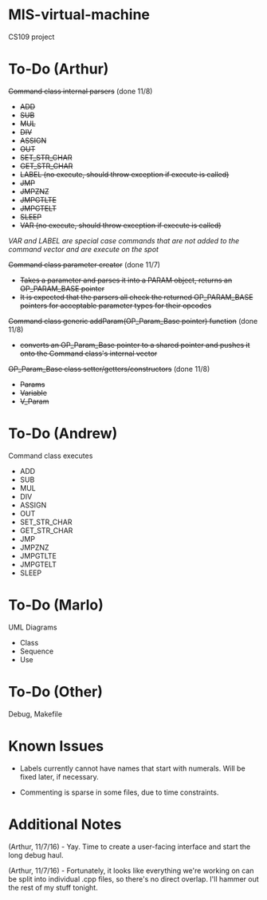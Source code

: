 # MIS-virtual-machine
CS109 project


# To-Do (Arthur)
~~Command class internal parsers~~ (done 11/8)
  - ~~ADD~~
  - ~~SUB~~
  - ~~MUL~~
  - ~~DIV~~
  - ~~ASSIGN~~
  - ~~OUT~~
  - ~~SET_STR_CHAR~~
  - ~~GET_STR_CHAR~~
  - ~~LABEL (no execute, should throw exception if execute is called)~~
  - ~~JMP~~
  - ~~JMPZNZ~~
  - ~~JMPGTLTE~~
  - ~~JMPGTELT~~
  - ~~SLEEP~~
  - ~~VAR (no execute, should throw exception if execute is called)~~
  
  *VAR and LABEL are special case commands that are not added to the command vector and are execute on the spot*
  
~~Command class parameter creator~~ (done 11/7)
  - ~~Takes a parameter and parses it into a PARAM object, returns an OP_PARAM_BASE pointer~~
  - ~~It is expected that the parsers all check the returned OP_PARAM_BASE pointers for acceptable parameter types for their opcodes~~
  
~~Command class generic addParam(OP_Param_Base pointer) function~~ (done 11/8)
  - ~~converts an OP_Param_Base pointer to a shared pointer and pushes it onto the Command class's internal vector~~
  
~~OP_Param_Base class setter/getters/constructors~~ (done 11/8)
  - ~~Params~~
  - ~~Variable~~
  - ~~V_Param~~

# To-Do (Andrew)
Command class executes
  - ADD
  - SUB
  - MUL
  - DIV
  - ASSIGN
  - OUT
  - SET_STR_CHAR
  - GET_STR_CHAR
  - JMP
  - JMPZNZ
  - JMPGTLTE
  - JMPGTELT
  - SLEEP
  
  
# To-Do (Marlo)
UML Diagrams
   - Class
   - Sequence
   - Use
   
   
# To-Do (Other)
Debug, Makefile

# Known Issues
  - Labels currently cannot have names that start with numerals. Will be fixed later, if necessary.
  
  - Commenting is sparse in some files, due to time constraints.


# Additional Notes

(Arthur, 11/7/16) - Yay. Time to create a user-facing interface and start the long debug haul.

(Arthur, 11/7/16) - Fortunately, it looks like everything we're working on can be split into individual .cpp files, so there's no direct overlap. I'll hammer out the rest of my stuff tonight.
